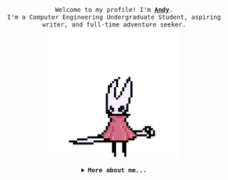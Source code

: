 <p align="center">
  <br>
  <br>
  <samp>
  Welcome to my profile!
  I'm <b><a href="">Andy</a></b>. <br>I'm a Computer Engineering Undergraduate Student, aspiring writer, and full-time adventure seeker.<br>

</samp>

  <img src="assets/hornet.gif" width="300"/>

</p>


<details align="center">

<summary> <b> <samp> More about me... </samp></b></summary>
<samp>
 <b><h2>M Y &nbsp; S T U F F</h2> </b>

Current Project: <a href="">Slepp.</a>

<p align="center">
  <a href="">
  <img src="assets/linkedin.png" width="30px" alt="LinkedIn"></a>
  &nbsp; &nbsp;
  <a href="">
  <img src="assets/twitter.png" width="30px" alt="Twitter"></a>
  &nbsp; &nbsp;
  <a href="">
  <img src="assets/tumblr.png" width="30px" alt="Tumblr"></a>
    &nbsp; &nbsp;
  <a href="">
  <img src="assets/goodreads.png" width="30px" alt="GoodReads"></a>
</p> 


</samp>
</details>